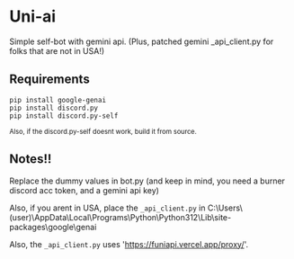 # Uni-ai
Simple self-bot with gemini api. (Plus, patched gemini _api_client.py for folks that are not in USA!)

## Requirements
```
pip install google-genai
pip install discord.py
pip install discord.py-self
```
<sup>Also, if the discord.py-self doesnt work, build it from source.</sup>

## Notes!!
Replace the dummy values in bot.py (and keep in mind, you need a burner discord acc token, and a gemini api key)

Also, if you arent in USA, place the `_api_client.py` in C:\\Users\\(user)\\AppData\\Local\\Programs\\Python\\Python312\\Lib\\site-packages\\google\\genai

Also, the `_api_client.py` uses 'https://funiapi.vercel.app/proxy/'.
